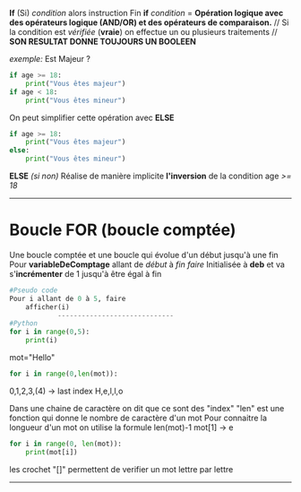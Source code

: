 **If** (Si) _condition_ alors
instruction
Fin **if**
_condition_ = **Opération logique avec des opérateurs logique (AND/OR) et des opérateurs de comparaison.**
// Si la condition est _vérifiée_ (**vraie**) on effectue un ou plusieurs traitements //
**SON RESULTAT DONNE TOUJOURS UN BOOLEEN**

_exemple:_
Est Majeur ?

```python
if age >= 18:
	print("Vous êtes majeur")
if age < 18:
	print("Vous êtes mineur")
```

On peut simplifier cette opération avec **ELSE**

```python
if age >= 18:
	print("Vous êtes majeur")
else:
	print("Vous êtes mineur")

```

**ELSE** _(si non)_ Réalise de manière implicite **l'inversion** de la condition age _>= 18_

---

# Boucle FOR (boucle comptée)

Une boucle comptée et une boucle qui évolue d'un début jusqu'à une fin
Pour **variableDeComptage** allant de _début_ à _fin_ _faire_
Initialisée à **deb** et va s'**incrémenter** de 1 jusqu'à être égal à fin

```python
#Pseudo code
Pour i allant de 0 à 5, faire
	afficher(i)
			-----------------------------
#Python
for i in range(0,5):
	print(i)
```

mot="Hello"

```python
for i in range(0,len(mot)):
```

0,1,2,3,(4) -> last index
H,e,l,l,o

Dans une chaine de caractère on dit que ce sont des "index"
"len" est une fonction qui donne le nombre de caractère d'un mot
Pour connaitre la longueur d'un mot on utilise la formule len(mot)-1
mot[1] -> e

```python
for i in range(0, len(mot)):
	print(mot[i])
```

les crochet "[]" permettent de verifier un mot lettre par lettre

---
